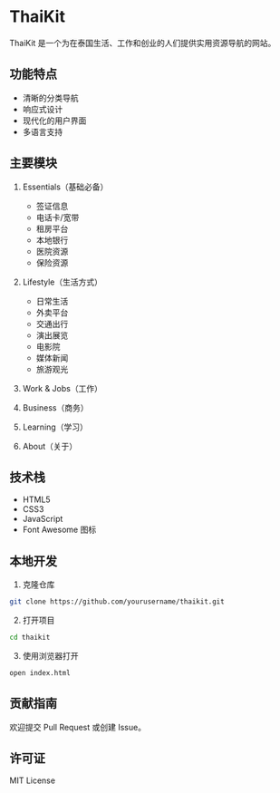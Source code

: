 # ThaiKit

ThaiKit 是一个为在泰国生活、工作和创业的人们提供实用资源导航的网站。

## 功能特点

- 清晰的分类导航
- 响应式设计
- 现代化的用户界面
- 多语言支持

## 主要模块

1. Essentials（基础必备）
   - 签证信息
   - 电话卡/宽带
   - 租房平台
   - 本地银行
   - 医院资源
   - 保险资源

2. Lifestyle（生活方式）
   - 日常生活
   - 外卖平台
   - 交通出行
   - 演出展览
   - 电影院
   - 媒体新闻
   - 旅游观光

3. Work & Jobs（工作）
4. Business（商务）
5. Learning（学习）
6. About（关于）

## 技术栈

- HTML5
- CSS3
- JavaScript
- Font Awesome 图标

## 本地开发

1. 克隆仓库
```bash
git clone https://github.com/yourusername/thaikit.git
```

2. 打开项目
```bash
cd thaikit
```

3. 使用浏览器打开
```bash
open index.html
```

## 贡献指南

欢迎提交 Pull Request 或创建 Issue。

## 许可证

MIT License 